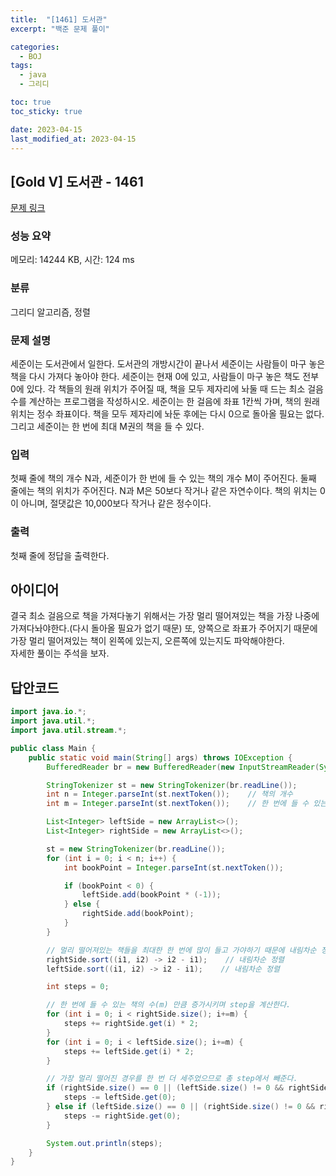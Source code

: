```yaml
---
title:  "[1461] 도서관"
excerpt: "백준 문제 풀이"

categories:
  - BOJ
tags:
  - java
  - 그리디

toc: true
toc_sticky: true

date: 2023-04-15
last_modified_at: 2023-04-15
---
```

## [Gold V] 도서관 - 1461 

[문제 링크](https://www.acmicpc.net/problem/1461) 

### 성능 요약

메모리: 14244 KB, 시간: 124 ms

### 분류

그리디 알고리즘, 정렬

### 문제 설명

<p>세준이는 도서관에서 일한다. 도서관의 개방시간이 끝나서 세준이는 사람들이 마구 놓은 책을 다시 가져다 놓아야 한다. 세준이는 현재 0에 있고, 사람들이 마구 놓은 책도 전부 0에 있다. 각 책들의 원래 위치가 주어질 때, 책을 모두 제자리에 놔둘 때 드는 최소 걸음 수를 계산하는 프로그램을 작성하시오. 세준이는 한 걸음에 좌표 1칸씩 가며, 책의 원래 위치는 정수 좌표이다. 책을 모두 제자리에 놔둔 후에는 다시 0으로 돌아올 필요는 없다. 그리고 세준이는 한 번에 최대 M권의 책을 들 수 있다.</p>

### 입력 

 <p>첫째 줄에 책의 개수 N과, 세준이가 한 번에 들 수 있는 책의 개수 M이 주어진다. 둘째 줄에는 책의 위치가 주어진다. N과 M은 50보다 작거나 같은 자연수이다. 책의 위치는 0이 아니며, 절댓값은 10,000보다 작거나 같은 정수이다.</p>

### 출력 

 <p>첫째 줄에 정답을 출력한다.</p>


## 아이디어
결국 최소 걸음으로 책을 가져다놓기 위해서는 가장 멀리 떨어져있는 책을 가장 나중에 가져다놔야한다.(다시 돌아올 필요가 없기 때문)
또, 양쪽으로 좌표가 주어지기 때문에 가장 멀리 떨어져있는 책이 왼쪽에 있는지, 오른쪽에 있는지도 파악해야한다.  
자세한 풀이는 주석을 보자.


## 답안코드
```java
import java.io.*;
import java.util.*;
import java.util.stream.*;

public class Main {
    public static void main(String[] args) throws IOException {
        BufferedReader br = new BufferedReader(new InputStreamReader(System.in));

        StringTokenizer st = new StringTokenizer(br.readLine());
        int n = Integer.parseInt(st.nextToken());    // 책의 개수
        int m = Integer.parseInt(st.nextToken());    // 한 번에 들 수 있는 책의 개수

        List<Integer> leftSide = new ArrayList<>();
        List<Integer> rightSide = new ArrayList<>();

        st = new StringTokenizer(br.readLine());
        for (int i = 0; i < n; i++) {
            int bookPoint = Integer.parseInt(st.nextToken());

            if (bookPoint < 0) {
                leftSide.add(bookPoint * (-1));
            } else {
                rightSide.add(bookPoint);
            }
        }

        // 멀리 떨어져있는 책들을 최대한 한 번에 많이 들고 가야하기 때문에 내림차순 정렬해준다.
        rightSide.sort((i1, i2) -> i2 - i1);    // 내림차순 정렬
        leftSide.sort((i1, i2) -> i2 - i1);    // 내림차순 정렬

        int steps = 0;

        // 한 번에 들 수 있는 책의 수(m) 만큼 증가시키며 step을 계산한다.
        for (int i = 0; i < rightSide.size(); i+=m) {
            steps += rightSide.get(i) * 2;
        }
        for (int i = 0; i < leftSide.size(); i+=m) {
            steps += leftSide.get(i) * 2;
        }

        // 가장 멀리 떨어진 경우를 한 번 더 세주었으므로 총 step에서 빼준다.
        if (rightSide.size() == 0 || (leftSide.size() != 0 && rightSide.get(0) < leftSide.get(0))) {
            steps -= leftSide.get(0);
        } else if (leftSide.size() == 0 || (rightSide.size() != 0 && rightSide.get(0) > leftSide.get(0))) {
            steps -= rightSide.get(0);
        }

        System.out.println(steps);
    }
}
```